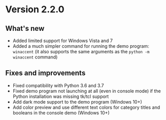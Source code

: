 # Version 2.2.0

## What's new

- Added limited support for Windows Vista and 7
- Added a much simpler command for running the demo program: `winaccent` (it also supports the same arguments as the `python -m winaccent` command)

## Fixes and improvements

- Fixed compatibility with Python 3.6 and 3.7
- Fixed demo program not launching at all (even in console mode) if the Python installation was missing tk/tcl support
- Add dark mode support to the demo program (Windows 10+)
- Add color preview and use different text colors for category titles and booleans in the console demo (Windows 10+)